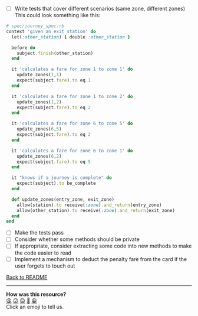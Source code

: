 - [ ] Write tests that cover different scenarios (same zone, different zones)
This could look something like this:
```ruby
# spec/journey_spec.rb
context 'given an exit station' do
  let(:other_station) { double :other_station }

  before do
    subject.finish(other_station)
  end

  it 'calculates a fare for zone 1 to zone 1' do
    update_zones(1,1)
    expect(subject.fare).to eq 1
  end

  it 'calculates a fare for zone 1 to zone 2' do
    update_zones(1,2)
    expect(subject.fare).to eq 2
  end

  it 'calculates a fare for zone 6 to zone 5' do
    update_zones(6,5)
    expect(subject.fare).to eq 2
  end

  it 'calculates a fare for zone 6 to zone 1' do
    update_zones(6,2)
    expect(subject.fare).to eq 5
  end

  it "knows if a journey is complete" do
    expect(subject).to be_complete
  end

  def update_zones(entry_zone, exit_zone)
    allow(station).to receive(:zone).and_return(entry_zone)
    allow(other_station).to receive(:zone).and_return(exit_zone)
  end
end
```
- [ ] Make the tests pass
- [ ] Consider whether some methods should be private
- [ ] If appropriate, consider extracting some code into new methods to make the code easier to read
- [ ] Implement a mechanism to deduct the penalty fare from the card if the user forgets to touch out

[Back to README](../README.md)

<!-- BEGIN GENERATED SECTION DO NOT EDIT -->

---

**How was this resource?**  
[😫](https://airtable.com/shrUJ3t7KLMqVRFKR?prefill_Repository=makersacademy/course&prefill_File=oystercard/walkthroughs/16_fare_for_zones.md&prefill_Sentiment=😫) [😕](https://airtable.com/shrUJ3t7KLMqVRFKR?prefill_Repository=makersacademy/course&prefill_File=oystercard/walkthroughs/16_fare_for_zones.md&prefill_Sentiment=😕) [😐](https://airtable.com/shrUJ3t7KLMqVRFKR?prefill_Repository=makersacademy/course&prefill_File=oystercard/walkthroughs/16_fare_for_zones.md&prefill_Sentiment=😐) [🙂](https://airtable.com/shrUJ3t7KLMqVRFKR?prefill_Repository=makersacademy/course&prefill_File=oystercard/walkthroughs/16_fare_for_zones.md&prefill_Sentiment=🙂) [😀](https://airtable.com/shrUJ3t7KLMqVRFKR?prefill_Repository=makersacademy/course&prefill_File=oystercard/walkthroughs/16_fare_for_zones.md&prefill_Sentiment=😀)  
Click an emoji to tell us.

<!-- END GENERATED SECTION DO NOT EDIT -->
